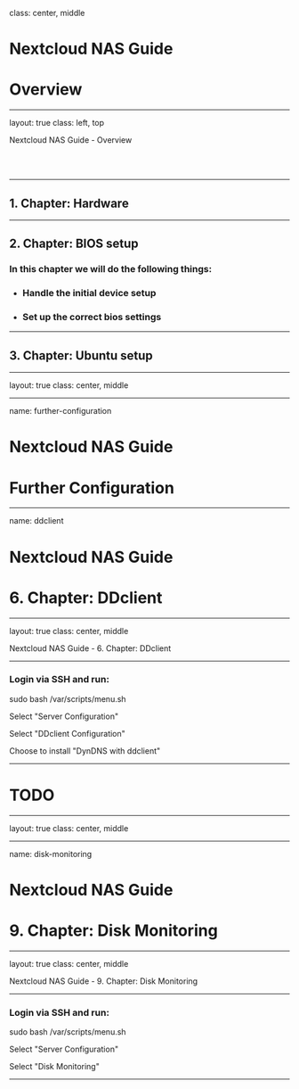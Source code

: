 class: center, middle
# Nextcloud NAS Guide
# Overview

---

layout: true
class: left, top
<div class="my-header"><p>Nextcloud NAS Guide - Overview</p></div><br><br>

---

## 1. Chapter: Hardware

---

## 2. Chapter: BIOS setup
### In this chapter we will do the following things:
- ### Handle the initial device setup
- ### Set up the correct bios settings

---

## 3. Chapter: Ubuntu setup

---

layout: true
class: center, middle

---

name: further-configuration
# Nextcloud NAS Guide
# Further Configuration

---

name: ddclient
# Nextcloud NAS Guide
# 6. Chapter: DDclient

---

layout: true
class: center, middle
<div class="my-header"><p>Nextcloud NAS Guide - 6. Chapter: DDclient</p></div>

---

### Login via SSH and run:
sudo bash /var/scripts/menu.sh

Select "Server Configuration"

Select "DDclient Configuration"

Choose to install "DynDNS with ddclient"

---

# TODO

---

layout: true
class: center, middle

---

name: disk-monitoring
# Nextcloud NAS Guide
# 9. Chapter: Disk Monitoring

---

layout: true
class: center, middle
<div class="my-header"><p>Nextcloud NAS Guide - 9. Chapter: Disk Monitoring</p></div>

---

### Login via SSH and run:
sudo bash /var/scripts/menu.sh

Select "Server Configuration"

Select "Disk Monitoring"

---

